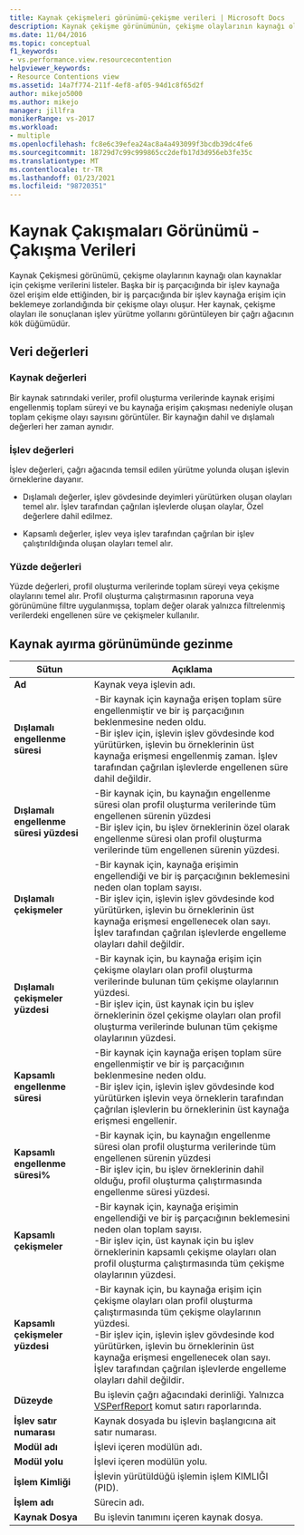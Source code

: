 ```yaml
---
title: Kaynak çekişmeleri görünümü-çekişme verileri | Microsoft Docs
description: Kaynak çekişme görünümünün, çekişme olaylarının kaynağı olan kaynaklar için çekişmeyi nasıl listeleyeceğinizi öğrenin.
ms.date: 11/04/2016
ms.topic: conceptual
f1_keywords:
- vs.performance.view.resourcecontention
helpviewer_keywords:
- Resource Contentions view
ms.assetid: 14a7f774-211f-4ef8-af05-94d1c8f65d2f
author: mikejo5000
ms.author: mikejo
manager: jillfra
monikerRange: vs-2017
ms.workload:
- multiple
ms.openlocfilehash: fc8e6c39efea24ac8a4a493099f3bcdb39dc4fe6
ms.sourcegitcommit: 18729d7c99c999865cc2defb17d3d956eb3fe35c
ms.translationtype: MT
ms.contentlocale: tr-TR
ms.lasthandoff: 01/23/2021
ms.locfileid: "98720351"
---
```

# <a name="resource-contentions-view---contention-data"></a>Kaynak Çakışmaları Görünümü - Çakışma Verileri
Kaynak Çekişmesi görünümü, çekişme olaylarının kaynağı olan kaynaklar için çekişme verilerini listeler. Başka bir iş parçacığında bir işlev kaynağa özel erişim elde ettiğinden, bir iş parçacığında bir işlev kaynağa erişim için beklemeye zorlandığında bir çekişme olayı oluşur. Her kaynak, çekişme olayları ile sonuçlanan işlev yürütme yollarını görüntüleyen bir çağrı ağacının kök düğümüdür.

## <a name="data-values"></a>Veri değerleri

### <a name="resource-values"></a>Kaynak değerleri
 Bir kaynak satırındaki veriler, profil oluşturma verilerinde kaynak erişimi engellenmiş toplam süreyi ve bu kaynağa erişim çakışması nedeniyle oluşan toplam çekişme olayı sayısını görüntüler. Bir kaynağın dahil ve dışlamalı değerleri her zaman aynıdır.

### <a name="function-values"></a>İşlev değerleri
 İşlev değerleri, çağrı ağacında temsil edilen yürütme yolunda oluşan işlevin örneklerine dayanır.

- Dışlamalı değerler, işlev gövdesinde deyimleri yürütürken oluşan olayları temel alır. İşlev tarafından çağrılan işlevlerde oluşan olaylar, Özel değerlere dahil edilmez.

- Kapsamlı değerler, işlev veya işlev tarafından çağrılan bir işlev çalıştırıldığında oluşan olayları temel alır.

### <a name="percentage-values"></a>Yüzde değerleri
 Yüzde değerleri, profil oluşturma verilerinde toplam süreyi veya çekişme olaylarını temel alır. Profil oluşturma çalıştırmasının raporuna veya görünümüne filtre uygulanmışsa, toplam değer olarak yalnızca filtrelenmiş verilerdeki engellenen süre ve çekişmeler kullanılır.

## <a name="navigating-the-resource-allocation-view"></a>Kaynak ayırma görünümünde gezinme

|Sütun|Açıklama|
|------------|-----------------|
|**Ad**|Kaynak veya işlevin adı.|
|**Dışlamalı engellenme süresi**|-Bir kaynak için kaynağa erişen toplam süre engellenmiştir ve bir iş parçacığının beklenmesine neden oldu.<br />-Bir işlev için, işlevin işlev gövdesinde kod yürütürken, işlevin bu örneklerinin üst kaynağa erişmesi engellenmiş zaman. İşlev tarafından çağrılan işlevlerde engellenen süre dahil değildir.|
|**Dışlamalı engellenme süresi yüzdesi**|-Bir kaynak için, bu kaynağın engellenme süresi olan profil oluşturma verilerinde tüm engellenen sürenin yüzdesi<br />-Bir işlev için, bu işlev örneklerinin özel olarak engellenme süresi olan profil oluşturma verilerinde tüm engellenen sürenin yüzdesi.|
|**Dışlamalı çekişmeler**|-Bir kaynak için, kaynağa erişimin engellendiği ve bir iş parçacığının beklemesini neden olan toplam sayısı.<br />-Bir işlev için, işlevin işlev gövdesinde kod yürütürken, işlevin bu örneklerinin üst kaynağa erişmesi engellenecek olan sayı. İşlev tarafından çağrılan işlevlerde engelleme olayları dahil değildir.|
|**Dışlamalı çekişmeler yüzdesi**|-Bir kaynak için, bu kaynağa erişim için çekişme olayları olan profil oluşturma verilerinde bulunan tüm çekişme olaylarının yüzdesi.<br />-Bir işlev için, üst kaynak için bu işlev örneklerinin özel çekişme olayları olan profil oluşturma verilerinde bulunan tüm çekişme olaylarının yüzdesi.|
|**Kapsamlı engellenme süresi**|-Bir kaynak için kaynağa erişen toplam süre engellenmiştir ve bir iş parçacığının beklenmesine neden oldu.<br />-Bir işlev için, işlevin işlev gövdesinde kod yürütürken işlevin veya örneklerin tarafından çağrılan işlevlerin bu örneklerinin üst kaynağa erişmesi engellenir.|
|**Kapsamlı engellenme süresi%**|-Bir kaynak için, bu kaynağın engellenme süresi olan profil oluşturma verilerinde tüm engellenen sürenin yüzdesi<br />-Bir işlev için, bu işlev örneklerinin dahil olduğu, profil oluşturma çalıştırmasında engellenme süresi yüzdesi.|
|**Kapsamlı çekişmeler**|-Bir kaynak için, kaynağa erişimin engellendiği ve bir iş parçacığının beklemesini neden olan toplam sayısı.<br />-Bir işlev için, üst kaynak için bu işlev örneklerinin kapsamlı çekişme olayları olan profil oluşturma çalıştırmasında tüm çekişme olaylarının yüzdesi.|
|**Kapsamlı çekişmeler yüzdesi**|-Bir kaynak için, bu kaynağa erişim için çekişme olayları olan profil oluşturma çalıştırmasında tüm çekişme olaylarının yüzdesi.<br />-Bir işlev için, işlevin işlev gövdesinde kod yürütürken, işlevin bu örneklerinin üst kaynağa erişmesi engellenecek olan sayı. İşlev tarafından çağrılan işlevlerde engelleme olayları dahil değildir.|
|**Düzeyde**|Bu işlevin çağrı ağacındaki derinliği. Yalnızca [VSPerfReport](../profiling/vsperfreport.md) komut satırı raporlarında.|
|**İşlev satır numarası**|Kaynak dosyada bu işlevin başlangıcına ait satır numarası.|
|**Modül adı**|İşlevi içeren modülün adı.|
|**Modül yolu**|İşlevi içeren modülün yolu.|
|**İşlem Kimliği**|İşlevin yürütüldüğü işlemin işlem KIMLIĞI (PID).|
|**İşlem adı**|Sürecin adı.|
|**Kaynak Dosya**|Bu işlevin tanımını içeren kaynak dosya.|
